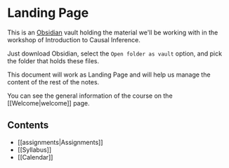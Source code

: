 # Landing Page

This is an [Obsidian](https://obsidian.md/) vault holding the material we'll be working with in the workshop of Introduction to Causal Inference.

Just download Obsidian, select the `Open folder as vault` option, and pick the folder that holds these files.

This document will work as Landing Page and will help us manage the content of the rest of the notes.

You can see the general information of the course on the  [[Welcome|welcome]] page.

## Contents
- [[assignments|Assignments]]
- [[Syllabus]]
- [[Calendar]] 
